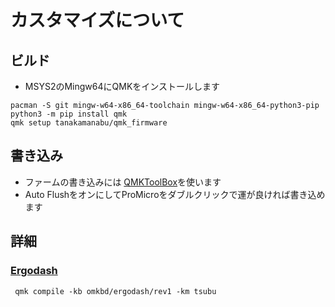 # カスタマイズについて
## ビルド
 - MSYS2のMingw64にQMKをインストールします
~~~shell
pacman -S git mingw-w64-x86_64-toolchain mingw-w64-x86_64-python3-pip
python3 -m pip install qmk
qmk setup tanakamanabu/qmk_firmware
~~~
## 書き込み
 - ファームの書き込みには [QMKToolBox](https://qmk.fm/toolbox)を使います
 - Auto FlushをオンにしてProMicroをダブルクリックで運が良ければ書き込めます
## 詳細
### [Ergodash](keybords/omkbd/ergodash/rev1/keymaps/tsubu)
~~~shell
 qmk compile -kb omkbd/ergodash/rev1 -km tsubu
~~~
 
